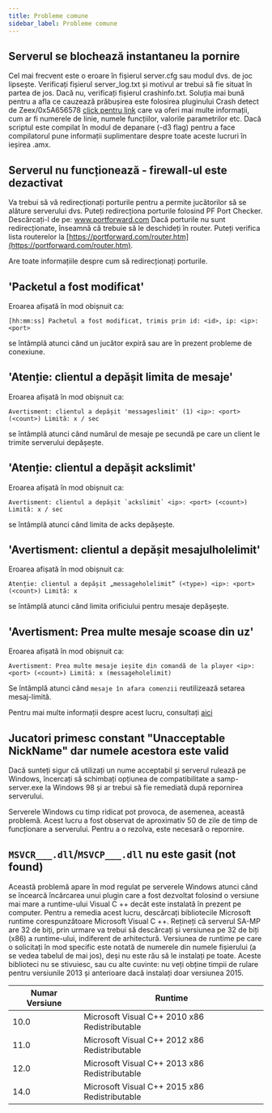 ```yaml
---
title: Probleme comune
sidebar_label: Probleme comune
---
```


## Serverul se blochează instantaneu la pornire

Cel mai frecvent este o eroare în fișierul server.cfg sau modul dvs. de joc lipsește. Verificați fișierul server_log.txt și motivul ar trebui să fie situat în partea de jos. Dacă nu, verificați fișierul crashinfo.txt. Soluția mai bună pentru a afla ce cauzează prăbușirea este folosirea pluginului Crash detect de Zeex/0x5A656578 [click pentru link](https://github.com/Y-Less/samp-plugin-crashdetect/releases) care va oferi mai multe informații, cum ar fi numerele de linie, numele funcțiilor, valorile parametrilor etc. Dacă scriptul este compilat în modul de depanare (-d3 flag) pentru a face compilatorul pune informații suplimentare despre toate aceste lucruri în ieșirea .amx.

## Serverul nu funcționează - firewall-ul este dezactivat

Va trebui să vă redirecționați porturile pentru a permite jucătorilor să se alăture serverului dvs. Puteți redirecționa porturile folosind PF Port Checker. Descărcați-l de pe: www.portforward.com Dacă porturile nu sunt redirecționate, înseamnă că trebuie să le deschideți în router. Puteți verifica lista routerelor la [https://portforward.com/router.htm](https://portforward.com/router.htm).

Are toate informațiile despre cum să redirecționați porturile.

## 'Packetul a fost modificat'

Eroarea afișată în mod obișnuit ca:

```
[hh:mm:ss] Pachetul a fost modificat, trimis prin id: <id>, ip: <ip>: <port>
```

se întâmplă atunci când un jucător expiră sau are în prezent probleme de conexiune.

## 'Atenție: clientul a depășit limita de mesaje'

Eroarea afișată în mod obișnuit ca:

```
Avertisment: clientul a depășit 'messageslimit' (1) <ip>: <port> (<count>) Limită: x / sec
```

se întâmplă atunci când numărul de mesaje pe secundă pe care un client le trimite serverului depășește.

## 'Atenție: clientul a depășit ackslimit'

Eroarea afișată în mod obișnuit ca:

```
Avertisment: clientul a depășit `ackslimit` <ip>: <port> (<count>) Limită: x / sec
```

se întâmplă atunci când limita de acks depășește.

## 'Avertisment: clientul a depășit mesajulholelimit'

Eroarea afișată în mod obișnuit ca:

```
Atenție: clientul a depășit „messageholelimit” (<type>) <ip>: <port> (<count>) Limită: x
```

se întâmplă atunci când limita orificiului pentru mesaje depășește.

## 'Avertisment: Prea multe mesaje scoase din uz'

Eroarea afișată în mod obișnuit ca:

```
Avertisment: Prea multe mesaje ieșite din comandă de la player <ip>: <port> (<count>) Limită: x (messageholelimit)
```

Se întâmplă atunci când `mesaje în afara comenzii` reutilizează setarea mesaj-limită.

Pentru mai multe informații despre acest lucru, consultați [aici](https://open.mp/docs/server/ControllingServer#rcon-commands)

## Jucatori primesc constant "Unacceptable NickName" dar numele acestora este valid

Dacă sunteți sigur că utilizați un nume acceptabil și serverul rulează pe Windows, încercați să schimbați opțiunea de compatibilitate a samp-server.exe la Windows 98 și ar trebui să fie remediată după repornirea serverului.

Serverele Windows cu timp ridicat pot provoca, de asemenea, această problemă. Acest lucru a fost observat de aproximativ 50 de zile de timp de funcționare a serverului. Pentru a o rezolva, este necesară o repornire.

## `MSVCR___.dll`/`MSVCP___.dll` nu este gasit (not found)

Această problemă apare în mod regulat pe serverele Windows atunci când se încearcă încărcarea unui plugin care a fost dezvoltat folosind o versiune mai mare a runtime-ului Visual C ++ decât este instalată în prezent pe computer. Pentru a remedia acest lucru, descărcați bibliotecile Microsoft runtime corespunzătoare Microsoft Visual C ++. Rețineți că serverul SA-MP are 32 de biți, prin urmare va trebui să descărcați și versiunea pe 32 de biți (x86) a runtime-ului, indiferent de arhitectură. Versiunea de runtime pe care o solicitați în mod specific este notată de numerele din numele fișierului (a se vedea tabelul de mai jos), deși nu este rău să le instalați pe toate. Aceste biblioteci nu se stivuiesc, sau cu alte cuvinte: nu veți obține timpii de rulare pentru versiunile 2013 și anterioare dacă instalați doar versiunea 2015.

| Numar Versiune | Runtime                                       |
| -------------- | --------------------------------------------- |
| 10.0           | Microsoft Visual C++ 2010 x86 Redistributable |
| 11.0           | Microsoft Visual C++ 2012 x86 Redistributable |
| 12.0           | Microsoft Visual C++ 2013 x86 Redistributable |
| 14.0           | Microsoft Visual C++ 2015 x86 Redistributable |
